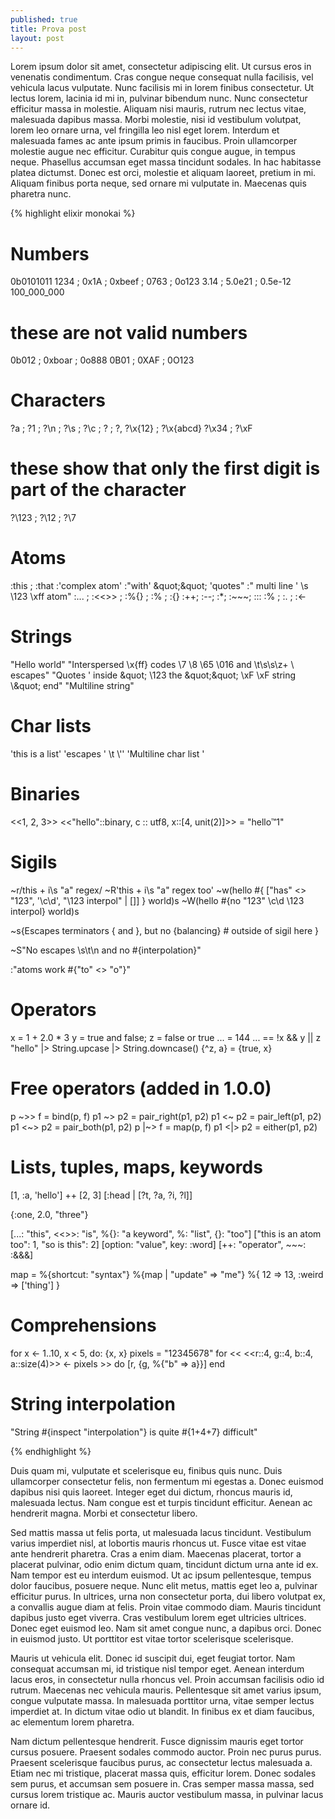 ```yaml
---
published: true
title: Prova post
layout: post
---
```

Lorem ipsum dolor sit amet, consectetur adipiscing elit. Ut cursus eros in venenatis condimentum. Cras congue neque consequat nulla facilisis, vel vehicula lacus vulputate. Nunc facilisis mi in lorem finibus consectetur. Ut lectus lorem, lacinia id mi in, pulvinar bibendum nunc. Nunc consectetur efficitur massa in molestie. Aliquam nisi mauris, rutrum nec lectus vitae, malesuada dapibus massa. Morbi molestie, nisi id vestibulum volutpat, lorem leo ornare urna, vel fringilla leo nisl eget lorem. Interdum et malesuada fames ac ante ipsum primis in faucibus. Proin ullamcorper molestie augue nec efficitur. Curabitur quis congue augue, in tempus neque. Phasellus accumsan eget massa tincidunt sodales. In hac habitasse platea dictumst. Donec est orci, molestie et aliquam laoreet, pretium in mi. Aliquam finibus porta neque, sed ornare mi vulputate in. Maecenas quis pharetra nunc.

{% highlight elixir monokai %}
# Numbers
0b0101011
1234 ; 0x1A ; 0xbeef ; 0763 ; 0o123
3.14 ; 5.0e21 ; 0.5e-12
100_000_000

# these are not valid numbers
0b012 ; 0xboar ; 0o888
0B01 ; 0XAF ; 0O123

# Characters
?a ; ?1 ; ?\n ; ?\s ; ?\c ; ? ; ?,
?\x{12} ; ?\x{abcd}
?\x34 ; ?\xF

# these show that only the first digit is part of the character
?\123 ; ?\12 ; ?\7

# Atoms
:this ; :that
:'complex atom'
:&quot;with' \&quot;\&quot; 'quotes&quot;
:&quot; multi
 line ' \s \123 \xff
atom&quot;
:... ; :&lt;&lt;&gt;&gt; ; :%{} ; :% ; :{}
:++; :--; :*; :~~~; :::
:% ; :. ; :&lt;-

# Strings
&quot;Hello world&quot;
&quot;Interspersed \x{ff} codes \7 \8 \65 \016 and \t\s\\s\z\+ \\ escapes&quot;
&quot;Quotes ' inside \&quot; \123 the \&quot;\&quot; \xF \\xF string \\\&quot; end&quot;
&quot;Multiline
   string&quot;

# Char lists
'this is a list'
'escapes \' \t \\\''
'Multiline
    char
  list
'

# Binaries
&lt;&lt;1, 2, 3&gt;&gt;
&lt;&lt;&quot;hello&quot;::binary, c :: utf8, x::[4, unit(2)]&gt;&gt; = &quot;hello™1&quot;

# Sigils
~r/this + i\s &quot;a&quot; regex/
~R'this + i\s &quot;a&quot; regex too'
~w(hello #{ [&quot;has&quot; &lt;&gt; &quot;123&quot;, '\c\d', &quot;\123 interpol&quot; | []] } world)s
~W(hello #{no &quot;123&quot; \c\d \123 interpol} world)s

~s{Escapes terminators \{ and \}, but no {balancing} # outside of sigil here }

~S&quot;No escapes \s\t\n and no #{interpolation}&quot;

:&quot;atoms work #{&quot;to&quot; &lt;&gt; &quot;o&quot;}&quot;

# Operators
x = 1 + 2.0 * 3
y = true and false; z = false or true
... = 144
... == !x &amp;&amp; y || z
&quot;hello&quot; |&gt; String.upcase |&gt; String.downcase()
{^z, a} = {true, x}

# Free operators (added in 1.0.0)
p  ~&gt;&gt; f  = bind(p, f)
p1 ~&gt;  p2 = pair_right(p1, p2)
p1 &lt;~  p2 = pair_left(p1, p2)
p1 &lt;~&gt; p2 = pair_both(p1, p2)
p  |~&gt; f  = map(p, f)
p1 &lt;|&gt; p2 = either(p1, p2)

# Lists, tuples, maps, keywords
[1, :a, 'hello'] ++ [2, 3]
[:head | [?t, ?a, ?i, ?l]]

{:one, 2.0, &quot;three&quot;}

[...: &quot;this&quot;, &lt;&lt;&gt;&gt;: &quot;is&quot;, %{}: &quot;a keyword&quot;, %: &quot;list&quot;, {}: &quot;too&quot;]
[&quot;this is an atom too&quot;: 1, &quot;so is this&quot;: 2]
[option: &quot;value&quot;, key: :word]
[++: &quot;operator&quot;, ~~~: :&amp;&amp;&amp;]

map = %{shortcut: &quot;syntax&quot;}
%{map | &quot;update&quot; =&gt; &quot;me&quot;}
%{ 12 =&gt; 13, :weird =&gt; ['thing'] }

# Comprehensions
for x &lt;- 1..10, x &lt; 5, do: {x, x}
pixels = &quot;12345678&quot;
for &lt;&lt; &lt;&lt;r::4, g::4, b::4, a::size(4)&gt;&gt; &lt;- pixels &gt;&gt; do
  [r, {g, %{&quot;b&quot; =&gt; a}}]
end

# String interpolation
&quot;String #{inspect &quot;interpolation&quot;} is quite #{1+4+7} difficult&quot;

{% endhighlight %}

Duis quam mi, vulputate et scelerisque eu, finibus quis nunc. Duis ullamcorper consectetur felis, non fermentum mi egestas a. Donec euismod dapibus nisi quis laoreet. Integer eget dui dictum, rhoncus mauris id, malesuada lectus. Nam congue est et turpis tincidunt efficitur. Aenean ac hendrerit magna. Morbi et consectetur libero.

Sed mattis massa ut felis porta, ut malesuada lacus tincidunt. Vestibulum varius imperdiet nisl, at lobortis mauris rhoncus ut. Fusce vitae est vitae ante hendrerit pharetra. Cras a enim diam. Maecenas placerat, tortor a placerat pulvinar, odio enim dictum quam, tincidunt dictum urna ante id ex. Nam tempor est eu interdum euismod. Ut ac ipsum pellentesque, tempus dolor faucibus, posuere neque. Nunc elit metus, mattis eget leo a, pulvinar efficitur purus. In ultrices, urna non consectetur porta, dui libero volutpat ex, a convallis augue diam at felis. Proin vitae commodo diam. Mauris tincidunt dapibus justo eget viverra. Cras vestibulum lorem eget ultricies ultrices. Donec eget euismod leo. Nam sit amet congue nunc, a dapibus orci. Donec in euismod justo. Ut porttitor est vitae tortor scelerisque scelerisque.

Mauris ut vehicula elit. Donec id suscipit dui, eget feugiat tortor. Nam consequat accumsan mi, id tristique nisl tempor eget. Aenean interdum lacus eros, in consectetur nulla rhoncus vel. Proin accumsan facilisis odio id rutrum. Maecenas nec vehicula mauris. Pellentesque sit amet varius ipsum, congue vulputate massa. In malesuada porttitor urna, vitae semper lectus imperdiet at. In dictum vitae odio ut blandit. In finibus ex et diam faucibus, ac elementum lorem pharetra.

Nam dictum pellentesque hendrerit. Fusce dignissim mauris eget tortor cursus posuere. Praesent sodales commodo auctor. Proin nec purus purus. Praesent scelerisque faucibus purus, ac consectetur lectus malesuada a. Etiam nec mi tristique, placerat massa quis, efficitur lorem. Donec sodales sem purus, et accumsan sem posuere in. Cras semper massa massa, sed cursus lorem tristique ac. Mauris auctor vestibulum massa, in pulvinar lacus ornare id.